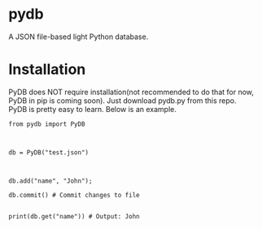 # pydb
A JSON file-based light Python database.
<br>
<h1>Installation</h1>
PyDB does NOT require installation(not recommended to do that for now, PyDB in pip is coming soon). Just download pydb.py from this repo.
<br>
PyDB is pretty easy to learn. Below is an example.
<br>
<code>
from pydb import PyDB<br>
<br>
db = PyDB("test.json")<br>
<br>
db.add("name", "John");<br>
db.commit() # Commit changes to file
<br>
print(db.get("name")) # Output: John
</code>
